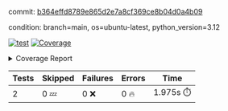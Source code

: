 commit: [b364effd8789e865d2e7a8cf369ce8b04d0a4b09](https://github.com/rcmdnk/boto3-session/tree/b364effd8789e865d2e7a8cf369ce8b04d0a4b09)

condition: branch=main, os=ubuntu-latest, python_version=3.12

[![test](https://github.com/rcmdnk/boto3-session/actions/workflows/test.yml/badge.svg)](https://github.com/rcmdnk/boto3-session/actions/runs/11786758562)
<a href="https://github.com/rcmdnk/boto3-session/blob/b364effd8789e865d2e7a8cf369ce8b04d0a4b09/README.md"><img alt="Coverage" src="https://img.shields.io/badge/Coverage-47%25-orange.svg" /></a><details><summary>Coverage Report </summary><table><tr><th>File</th><th>Stmts</th><th>Miss</th><th>Cover</th><th>Missing</th></tr><tbody><tr><td colspan="5"><b>src/boto3_session</b></td></tr><tr><td>&nbsp; &nbsp;<a href="https://github.com/rcmdnk/boto3-session/blob/b364effd8789e865d2e7a8cf369ce8b04d0a4b09/src/boto3_session/session.py">session.py</a></td><td>59</td><td>34</td><td>42%</td><td><a href="https://github.com/rcmdnk/boto3-session/blob/b364effd8789e865d2e7a8cf369ce8b04d0a4b09/src/boto3_session/session.py#L15-L18">15&ndash;18</a>, <a href="https://github.com/rcmdnk/boto3-session/blob/b364effd8789e865d2e7a8cf369ce8b04d0a4b09/src/boto3_session/session.py#L60">60</a>, <a href="https://github.com/rcmdnk/boto3-session/blob/b364effd8789e865d2e7a8cf369ce8b04d0a4b09/src/boto3_session/session.py#L68-L70">68&ndash;70</a>, <a href="https://github.com/rcmdnk/boto3-session/blob/b364effd8789e865d2e7a8cf369ce8b04d0a4b09/src/boto3_session/session.py#L73-L97">73&ndash;97</a>, <a href="https://github.com/rcmdnk/boto3-session/blob/b364effd8789e865d2e7a8cf369ce8b04d0a4b09/src/boto3_session/session.py#L100-L122">100&ndash;122</a>, <a href="https://github.com/rcmdnk/boto3-session/blob/b364effd8789e865d2e7a8cf369ce8b04d0a4b09/src/boto3_session/session.py#L125-L129">125&ndash;129</a>, <a href="https://github.com/rcmdnk/boto3-session/blob/b364effd8789e865d2e7a8cf369ce8b04d0a4b09/src/boto3_session/session.py#L132-L133">132&ndash;133</a>, <a href="https://github.com/rcmdnk/boto3-session/blob/b364effd8789e865d2e7a8cf369ce8b04d0a4b09/src/boto3_session/session.py#L136-L137">136&ndash;137</a></td></tr><tr><td><b>TOTAL</b></td><td><b>64</b></td><td><b>34</b></td><td><b>47%</b></td><td>&nbsp;</td></tr></tbody></table></details>

| Tests | Skipped | Failures | Errors | Time |
| ----- | ------- | -------- | -------- | ------------------ |
| 2 | 0 :zzz: | 0 :x: | 0 :fire: | 1.975s :stopwatch: |


